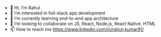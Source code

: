 - 👋 Hi, I’m Rahul
- 👀 I’m interested in full-stack app development
- 🌱 I’m currently learning end-to-end app architecture
- 💞️ I’m looking to collaborate on JS, React, Node.js, React Native, HTML
- 📫 How to reach me https://www.linkedin.com/in/rahul-kumar91/

<!---
rahuldbs/rahuldbs is a ✨ special ✨ repository because its `README.md` (this file) appears on your GitHub profile.
You can click the Preview link to take a look at your changes.
--->
